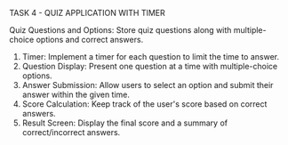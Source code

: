 TASK 4 - QUIZ APPLICATION WITH TIMER

Quiz Questions and Options: Store quiz questions along with multiple-choice options and correct answers.
1. Timer: Implement a timer for each question to limit the time to answer.
2. Question Display: Present one question at a time with multiple-choice options.
3. Answer Submission: Allow users to select an option and submit their answer within the given time.
4. Score Calculation: Keep track of the user's score based on correct answers.
5. Result Screen: Display the final score and a summary of correct/incorrect answers.

